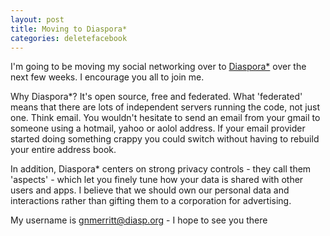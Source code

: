 ```yaml
---
layout: post
title: Moving to Diaspora*
categories: deletefacebook
---
```


I'm going to be moving my social networking over to [Diaspora*](https://diasporafoundation.org/) over the next few weeks. I encourage you all to join me.

Why Diaspora*? It's open source, free and federated. What 'federated' means that there are lots of independent servers running the code, not just one. Think email. You wouldn't hesitate to send an email from your gmail to someone using a hotmail, yahoo or aolol address. If your email provider started doing something crappy you could switch without having to rebuild your entire address book.

In addition, Diaspora* centers on strong privacy controls - they call them 'aspects' - which let you finely tune how your data is shared with other users and apps. I believe that we should own our personal data and interactions rather than gifting them to a corporation for advertising.

My username is [gnmerritt@diasp.org](https://diasp.org/people/da77ca90723a4ef3) - I hope to see you there
